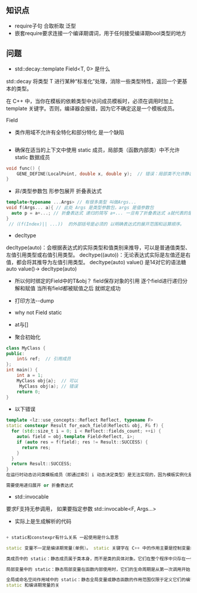 <!--
 * @Description: 
 * @Author: lize
 * @Date: 2024-10-18
 * @LastEditors: lize
-->

## 知识点

+ require子句 合取析取  泛型
+ 嵌套require要求连接一个编译期谓词，用于任何接受编译期bool类型的地方

## 问题

+  std::decay<T>::template Field<T, 0> 是什么

std::decay<T> 将类型 T 进行某种“标准化”处理，消除一些类型特性，返回一个更基本的类型。

在 C++ 中，当你在模板的依赖类型中访问成员模板时，必须在调用时加上 template 关键字。否则，编译器会报错，因为它不确定这是一个模板成员。

Field

+ 类作用域不允许有全特化和部分特化 是一个缺陷

```c++


```
+ 确保在适当的上下文中使用 static 成员，局部类（函数内部类）中不允许 static 数据成员
```c++
void func() {
    GENE_DEFINE(LocalPoint, double x, double y);  // 错误：局部类不允许静态成员
}
```
+ 非/类型参数包  形参包展开 折叠表达式
```c++
template<typename ...Args> // 有很多类型 叫做Args...
void f(Args... a){ // 此处 Args 是类型参数包，args 是值参数包
  auto p = a+...; // 折叠表达式 递归的简写 a+... 一旦有了折叠表达式 a就代表的是一个参数 而不是参数包了
}
 //（(f(Index)|| ...))  的外部括号是必须的 以明确表达式的展开范围和运算顺序。
```


+ decltype

decltype(auto)：会根据表达式的实际类型和值类别来推导，可以是普通值类型、左值引用类型或右值引用类型。
decltype((auto))：无论表达式实际是左值还是右值，都会将其推导为左值引用类型。
decltype(auto) value() 是14对它的语法糖 auto value()-> decltype(auto)


+ 所以何时绑定的Field中的T&obj？
field保存对象的引用 逐个field进行递归分解和赋值 当所有field都被赋值之后 就绑定成功

+ 打印方法--dump
+ why not Field static

+ at与[]

+ 聚合初始化
```c++
class MyClass {
public:
    int& ref;  // 引用成员
};
int main() {
    int a = 1;
    MyClass obj{a};  // 可以 
     MyClass obj(a); // 错误 
    return 0;
}
```

+ 以下错误
```c++
template <lz::use_concepts::Reflect Reflect, typename F>
static constexpr Result for_each_field(Reflect& obj, F& f) {
  for (std::size_t i = 0; i < Reflect::fields_count; ++i) {
    auto& field = obj.template Field<Reflect, i>;
    if (auto res = f(field); res != Result::SUCCESS) {
      return res;
    }
  }
  return Result::SUCCESS;
}
在运行时动态访问类模板成员（即通过索引 i 动态决定类型）是无法实现的，因为模板实例化是在编译时进行的，不能在运行时依赖变量

需要使用递归展开 or 折叠表达式


```

+ std::invocable<F>

要求F支持无参调用， 如果要指定参数 std::invocable<F, Args...> 

+ 实际上是生成解析的代码
```c++

+ static和constexpr有什么关系 一起使用是什么意思

static 变量不一定是编译期常量(单例)。 static 关键字在 C++ 中的作用主要是控制变量的生命周期和链接属性

类成员中的 static：静态成员属于类本身，而不是类的具体对象。它们在整个程序中只存在一份，与对象实例无关。

局部变量中的 static：静态局部变量在函数内部使用时，它们的生命周期是从第一次调用开始，直到程序结束。它们在函数的多次调用之间保持值不变，只初始化一次。

全局或命名空间作用域中的 static：静态全局变量或静态函数的作用范围仅限于定义它们的编译单元（通常是文件），即它们具有内部链接。
static 和编译期常量的关




```